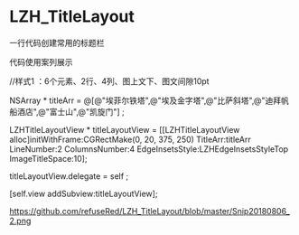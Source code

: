 # LZH_TitleLayout
一行代码创建常用的标题栏

代码使用案列展示

//样式1 ：6个元素、2行、4列、图上文下、图文间隙10pt

NSArray * titleArr = @[@"埃菲尔铁塔",@"埃及金字塔",@"比萨斜塔",@"迪拜帆船酒店",@"富士山",@"凯旋门"] ;

LZHTitleLayoutView * titleLayoutView = [[LZHTitleLayoutView alloc]initWithFrame:CGRectMake(0, 20, 375, 250) TitleArr:titleArr LineNumber:2 ColumnsNumber:4 EdgeInsetsStyle:LZHEdgeInsetsStyleTop ImageTitleSpace:10];

titleLayoutView.delegate = self ;

[self.view addSubview:titleLayoutView];

https://github.com/refuseRed/LZH_TitleLayout/blob/master/Snip20180806_2.png
